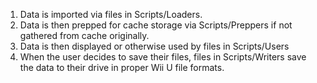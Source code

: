 1. Data is imported via files in Scripts/Loaders.  
2. Data is then prepped for cache storage via Scripts/Preppers if not gathered from cache originally.  
3. Data is then displayed or otherwise used by files in Scripts/Users
4. When the user decides to save their files, files in Scripts/Writers save the data to their drive in proper Wii U file formats.

